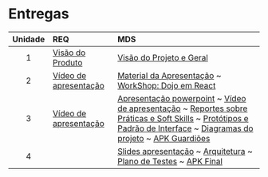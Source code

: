 # Entregas

|Unidade|REQ|MDS|
|:-------:|:---|:---|
|1|[Visão do Produto](https://drive.google.com/file/d/1hO2ZrgQXR7aSxaRkj8tSGPedVGDgMqpT/view?usp=sharing)|[Visão do Projeto e Geral](https://drive.google.com/file/d/1L9jz-nfoEe8G3_4wGAkYPoXcx1VmhUso/view?usp=sharing)|
|2| [Vídeo de apresentação](https://clipchamp.com/watch/FDCWwx14hGJ)  | [Material da Apresentação](https://drive.google.com/file/d/1mkDl6HhwcpSj_2Fgbx3xGLPKEaZIDUmj/view?usp=sharing) ~ [WorkShop: Dojo em React](./dojo.md) |
|3| [Vídeo de apresentação](https://drive.google.com/file/d/1hhkYiGrfPuHkJ0wnzyoWMVvtv60tv-oH/view?usp=sharing)|[Apresentação powerpoint](https://www.canva.com/design/DAFJq-nAqyE/2vZGp_ssikzl48tEvd3hKQ/view?utm_content=DAFJq-nAqyE&utm_campaign=designshare&utm_medium=link2&utm_source=sharebutton) ~ [Vídeo de apresentação](https://drive.google.com/file/d/1-a3SFz2qObomsC_cCTteHdNoXYL42XR1/view?usp=sharing) ~ [Reportes sobre Práticas e Soft Skills](./report.md) ~ [Protótipos e Padrão de Interface](./id_visual.md) ~ [Diagramas do projeto](./arquitetura.md) ~ [APK Guardiões](https://drive.google.com/file/d/1fxarZPSgo5ZK0TbNZ29FCo0xVvEeEMu1/view?usp=sharing) | 
|4| | [Slides apresentação](https://www.canva.com/design/DAFMEaSdNuM/1sihU_3xOR7PH-X8SqNSuQ/view?utm_content=DAFMEaSdNuM&utm_campaign=designshare&utm_medium=link&utm_source=publishsharelink) ~ [Arquitetura](arquitetura.md) ~ [Plano de Testes](planoTestes.md) ~ [APK Final](https://drive.google.com/file/d/1fxarZPSgo5ZK0TbNZ29FCo0xVvEeEMu1/view?usp=sharing)|
